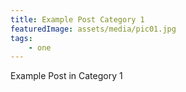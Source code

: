 ```yaml
---
title: Example Post Category 1
featuredImage: assets/media/pic01.jpg
tags:
    - one
---
```


Example Post in Category 1
